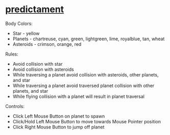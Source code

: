 [predictament](https://kairuz.github.io/predictament)
=========

Body Colors:
- Star - yellow
- Planets - chartreuse, cyan, green, lightgreen, lime, royalblue, tan, wheat
- Asteroids - crimson, orange, red

Rules:
- Avoid collision with star
- Avoid collision with asteroids
- While traversing a planet avoid collision with asteroids, other planets, and star
- While traversing a planet avoid traversed planet collision with other planets, and star
- While flying collision with a planet will result in planet traversal 

Controls:
- Click Left Mouse Button on planet to spawn
- Click/Hold Left Mouse Button to move towards Mouse Pointer position
- Click Right Mouse Button to jump off planet
